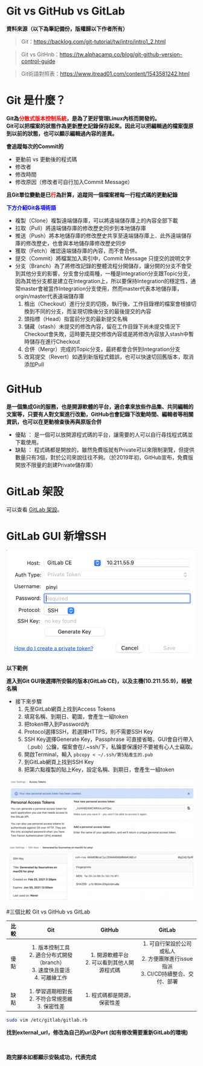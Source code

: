 # Git vs GitHub vs GitLab

**資料來源（以下為筆記備份，版權歸以下作者所有）**
>Git：https://backlog.com/git-tutorial/tw/intro/intro1_2.html

>Git vs GitHnb：https://tw.alphacamp.co/blog/git-github-version-control-guide

>Git術語對照表：https://www.itread01.com/content/1543581242.html 

# Git 是什麼？

**Git為<font color='red'>分散式版本控制系統</font>，是為了更好管理Linux內核而開發的。<br>
Git可以把檔案的狀態作為更新歷史記錄保存起來。因此可以把編輯過的檔案復原到以前的狀態，也可以顯示編輯過內容的差異。**

**會追蹤每次的Commit的**

* 更動前 vs 更動後的程式碼
*  修改者
*  修改時間
*  修改原因（修改者可自行加入Commit Message）

**且Git單位變動是已<font color='red'>行</font>為計算，追蹤同一個檔案裡每一行程式碼的更動紀錄**

**<font color='blue'>下方介紹Git各項術語</font>**

* 複製（Clone）複製遠端儲存庫，可以將遠端儲存庫上的內容全部下載
* 拉取（Pull）將遠端儲存庫的修改歷史同步到本地儲存庫
* 推送（Push）將本地儲存庫的修改歷史共享至遠端儲存庫上．此外遠端儲存庫的修改歷史，也會與本地儲存庫修改歷史同步
* 獲取（Fetch）確認遠端儲存庫的內容，而不會合併。
* 提交（Commit）將檔案加入索引中，Commit Message 只提交的說明文字
* 分支（Branch）為了將修改記錄的整體流程分開儲存，讓分開的分支不會受到其他分支的影響，分支會分成兩種，一種是Integration分支跟Topic分支，因為其他分支都是建立在Integration上，所以要保持Integration的穩定性，通常master會被當作Integration分支使用，然而master代表本地儲存庫，orgin/master代表遠端儲存庫
    1. 檢出（Checkout）進行分支的切換，執行後，工作目錄裡的檔案會根據切換到不同的分支，而呈現切換後分支的最後提交的內容
    2. 頭指標（Head）指當前分支的最新提交名稱
    3. 儲藏（stash）未提交的修改內容，留在工作目錄下尚未提交情況下Checkout會失敗，這時要先提交修改內容或是將修改內容放入stash中暫時儲存在進行Checkout
    4.  合併（Mergr）完成的Topic分支，最終都會合併到Integration分支
    5.  改寫提交（Revert）如遇到新版程式錯誤，也可以快速切回舊版本，取消添加Pull


# GitHub

**是一個集成Git的服務，也是開源軟體的平台，適合拿來放些作品集、共同編輯的文案等，只要有人對文案進行改動，GitHub也會記錄下改動時間、編輯者等相關資訊，也可以在更動檢查後再與原版合併**

* 優點 ： 是一個可以放開源程式碼的平台，讓需要的人可以自行尋找程式碼並下載使用。
*  缺點 ： 程式碼都是開放的，雖然免費版就有Private可以來限制瀏覽，但提供數量只有3個，對於公司來說往往不夠。（於2019年初，GitHub宣布，免費版開放不限量的創建Private儲存庫）

# GitLab 架設

可以查看 [GitLab 架設](https://github.com/880831ian/GitLab)。

# GitLab GUI 新增SSH

![image](https://raw.githubusercontent.com/880831ian/Git-vs-GitHub-vs-GitLab/main/images/1.png)

**以下範例**

**進入到Git GUI後選擇所安裝的版本(GitLab CE)，以及主機(10.211.55.9)，帳號名稱**

  * 接下來步驟
      1. 先至GitLab網頁上找到Access Tokens
      2. 填寫名稱、到期日、範圍，會產生一組token
      3. 把token帶入到Password內
      4. Protocol選擇SSH，若選擇HTTPS，則不需要SSH Key
      5. SSH Key選擇Generate Key，Passphrase 可直接省略，GUI會自行帶入（.pub）公鑰，檔案會在/.~ssh/下，私鑰要保護好不要被有心人士竊取。
      6. 開啟Terminal，輸入 ``` pbcopy < ~/.ssh/第5點產生的.pub ```
      7. 到GitLab網頁上找到SSH Key
      8. 把第六點複製的貼上Key，設定名稱、到期日，會產生一組token

![image](https://raw.githubusercontent.com/880831ian/Git-vs-GitHub-vs-GitLab/main/images/2.png)

![image](https://raw.githubusercontent.com/880831ian/Git-vs-GitHub-vs-GitLab/main/images/3.png)



#三個比較 Git vs GitHub vs GitLab

| 比較 |  Git  | GitHub | GitLab | 
| :-: |  :-:  | :-: | :-: |
| 優點 |  1. 版本控制工具<br>2. 適合分布式開發（branch）<br>3. 速度快且靈活<br>4. 可離線工作  | 1. 開源軟體平台<br>2. 可以看到其他人開源程式碼 | 1. 可自行架設於公司或私人<br>2. 方便團隊進行issue指派<br>3. CI/CD持續整合、交付、部署 | 
| 缺點 |  1. 學習週期相對長<br>2. 不符合常規思維<br>3. 保密性差 | 1. 程式碼都是開源，保密性差 |  |




```sh
sudo vim /etc/gitlab/gitlab.rb
```

**找到external_url，修改為自己的url及Port (如有修改需要重新GitLab的環境)**

<br>



**跑完腳本如都顯示安裝成功，代表完成**

<br>

